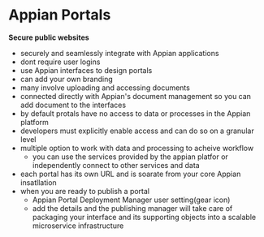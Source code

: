 # Appian Portals

**Secure public websites**

- securely and seamlessly integrate with Appian applications
- dont require user logins
- use Appian interfaces to design portals
- can add your own branding
- many involve uploading and accessing documents
- connected directly with Appian's document management so you can add document to the interfaces
- by default protals have no access to data or processes in the Appian platform
- developers must explicitly enable access and can do so on a granular level
- multiple option to work with data and processing to acheive workflow
    - you can use the services provided by the appian platfor or independently connect to other services and data
- each portal has its own URL and is soarate from your core Appian insatllation
- when you are ready to publish a portal
    - Appian Portal Deployment Manager user setting(gear icon)
    - add the details and the publishing manager will take care of packaging your interface and its supporting objects into a scalable microservice infrastructure
